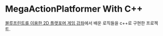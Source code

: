# MegaActionPlatformer With C++

[블루프린트를 이용한 2D 플랫포머 게임 강좌](https://www.udemy.com/course/ue-2d-action-platformer/)에서 배운 로직들을 c++로 구현한 프로젝트.
